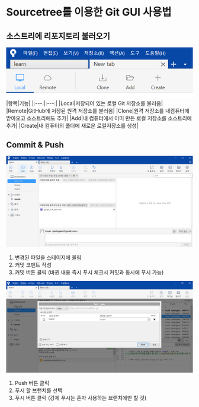 # Sourcetree를 이용한 Git GUI 사용법  
## 소스트리에 리포지토리 불러오기  
![리포지토리 생성](./image/make_repository.png)  
|항목|기능|
|:---:|:---:|
|Local|저장되어 있는 로컬 Git 저장소를 불러옴|
|Remote|GitHub에 저장된 원격 저장소를 불러옴|
|Clone|원격 저장소를 내컴퓨터에 받아오고 소스트리에도 추가|
|Add|내 컴퓨터에서 이미 만든 로컬 저장소를 소스트리에 추가|
|Create|내 컴퓨터의 폴더에 새로운 로컬저장소를 생성|    
## Commit & Push  
![커밋 화면](./image/commit.png)  
1. 변경된 파일을 스테이지에 올림
2. 커밋 코멘트 작성
3. 커밋 버튼 클릭 (바뀐 내용 즉시 푸시 체크시 커밋과 동시에 푸시 가능)  

![푸시 화면](./image/push.png)  
1. Push 버튼 클릭
2. 푸시 할 브랜치를 선택
3. 푸시 버튼 클릭 (강제 푸시는 혼자 사용하는 브랜치에만 할 것)
